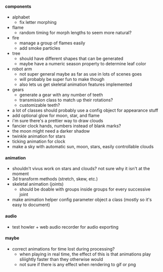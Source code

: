 #### components
  * alphabet
    * fix letter morphing
  * flame
    * random timing for morph lengths to seem more natural?
  * fire
    * manage a group of flames easily
    * add smoke particles
  * tree
    * should have different shapes that can be generated
    * maybe have a numeric season property to determine leaf color
  * robot arm
    * not super general maybe as far as use in lots of scenes goes
    * will probably be super fun to make though
    * also lets us get skeletal animation features implemented
  * gears
    * generate a gear with any number of teeth
    * transmission class to match up their rotations?
    * customizable teeth?
  * a lot of classes should probably use a config object for appearance stuff
  * add optional glow for moon, star, and flame
  * i'm sure there's a prettier way to draw clouds
  * fancier clock hands, numbers instead of blank marks?
  * the moon might need a darker shadow
  * twinkle animation for stars
  * ticking animation for clock
  * make a sky with automatic sun, moon, stars, easily controllable clouds


#### animation
* shouldn't vivus work on stars and clouds? not sure why it isn't at the moment
* 3d transform methods (stretch, skew, etc.)
* skeletal animation (joints)
  * should be doable with groups inside groups for every successive joint
* make animation helper config parameter object a class (mostly so it's easy to document)

#### audio
* test howler + web audio recorder for audio exporting

#### maybe
* correct animations for time lost during processing?
  * when playing in real time, the effect of this is that animations play sliiightly faster than they otherwise would
  * not sure if there is any effect when rendering to gif or png
